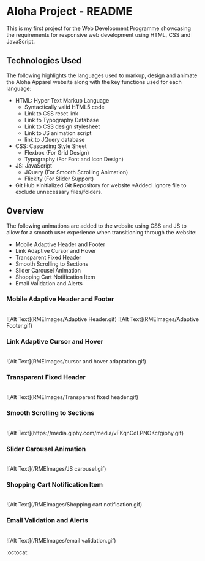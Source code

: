 # Aloha Project - README
This is my first project for the Web Development Programme showcasing the requirements for responsive web development using HTML, CSS and JavaScript.
## Technologies Used
The following highlights the languages used to markup, design and animate the Aloha Apparel website along with the key functions used for each language:
* HTML: Hyper Text Markup Language
  * Syntactically valid HTML5 code
  * Link to CSS reset link
  * Link to Typography Database
  * Link to CSS design stylesheet
  * Link to JS animation script
  * link to JQuery database
* CSS:  Cascading Style Sheet
  * Flexbox     (For Grid Design)
  * Typography  (For Font and Icon Design)
* JS:   JavaScript
  * JQuery      (For Smooth Scrolling Animation)
  * Flickity    (For Slider Support)
* Git Hub
    *Initialized Git Repository for website
    *Added .ignore file to exclude unnecessary files/folders.

## Overview
The following animations are added to the website using CSS and JS to allow for a smooth user experience when transitioning through the website:
* Mobile Adaptive Header and Footer
* Link Adaptive Cursor and Hover
* Transparent Fixed Header
* Smooth Scrolling to Sections
* Slider Carousel Animation
* Shopping Cart Notification Item
* Email Validation and Alerts
### Mobile Adaptive Header and Footer
<br>
![Alt Text](RMEImages/Adaptive&#32;Header.gif)
![Alt Text](RMEImages/Adaptive&#32;Footer.gif)


### Link Adaptive Cursor and Hover
<br>
![Alt Text](RMEImages/cursor&#32;and&#32;hover&#32;adaptation.gif)

### Transparent Fixed Header
<br>
![Alt Text](RMEImages/Transparent&#32;fixed&#32;header.gif)

### Smooth Scrolling to Sections
<br>
![Alt Text](https://media.giphy.com/media/vFKqnCdLPNOKc/giphy.gif)

### Slider Carousel Animation
<br>
![Alt Text](/RMEImages/JS&#32;carousel.gif)

### Shopping Cart Notification Item
<br>
![Alt Text](/RMEImages/Shopping&#32;cart&#32;notification.gif)

### Email Validation and Alerts
<br>
![Alt Text](/RMEImages/email&#32;validation.gif)

:octocat:
